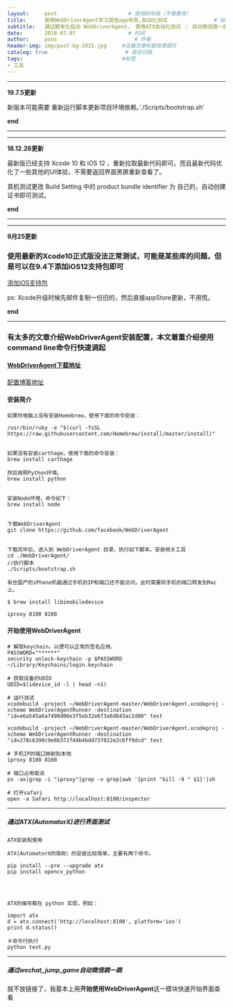 ```yaml
---
layout:     post                       # 使用的布局（不需要改）
title:      使用WebDriverAgent学习其他app布局,自动化测试               # 标题
subtitle:   通过脚本化启动 WebDriverAgent， 使用ATX自动化测试 ； 自动微信跳一跳等               #副标题
date:       2018-07-07                 # 时间
author:     poos                         # 作者
header-img: img/post-bg-2015.jpg     #这篇文章标题背景图片
catalog: true                         # 是否归档
tags:                                #标签
- 工具
---
```


---
**19.7.5更新**

新版本可能需要 重新运行脚本更新项目环境依赖。’./Scripts/bootstrap.sh‘



**end**

---
---
**18.12.26更新**

最新版已经支持 Xcode 10 和 iOS 12 ，重新拉取最新代码即可。而且最新代码优化了一些其他的UI体验，不需要返回界面黑屏重新查看了。

真机测试更改 Build Setting 中的 product bundle identifier 为 自己的，自动创建证书即可测试。

**end**

---
---
**9月25更新**

### 使用最新的Xcode10正式版没法正常测试，可能是某些库的问题，但是可以在9.4下添加iOS12支持包即可

[添加iOS支持包](https://www.jianshu.com/p/1a33e36c4b67)

ps: Xcode升级时候先邮件复制一份旧的，然后直接appStore更新，不用慌。

**end**

---

### 有太多的文章介绍WebDriverAgent安装配置，本文着重介绍使用command line命令行快速调起


#### [WebDriverAgent下载地址](https://github.com/facebook/WebDriverAgent)

[配置博客地址](https://blog.csdn.net/PRIMEFJT/article/details/78947480)

#### 安装简介

```
如果你电脑上没有安装Homebrew，使用下面的命令安装：

/usr/bin/ruby -e "$(curl -fsSL https://raw.githubusercontent.com/Homebrew/install/master/install)"


如果没有安装carthage，使用下面的命令安装：
brew install carthage

然后按照Python环境。
brew install python


安装Node环境，命令如下：
brew install node


下载WebDriverAgent
git clone https://github.com/facebook/WebDriverAgent


下载完毕后，进入到 WebDriverAgent 目录，执行如下脚本。安装相关工具
cd ./WebDriverAgent/
//执行脚本
./Scripts/bootstrap.sh

```

```
有些国产的iPhone机器通过手机的IP和端口还不能访问，此时需要将手机的端口转发到Mac上。

$ brew install libimobiledevice

iproxy 8100 8100
```


#### 开始使用WebDriverAgent
```
# 解锁keychain，以便可以正常的签名应用，
PASSWORD="******"
security unlock-keychain -p $PASSWORD ~/Library/Keychains/login.keychain

# 获取设备的UDID
UDID=$(idevice_id -l | head -n1)

# 运行测试
xcodebuild -project ~/WebDriverAgent-master/WebDriverAgent.xcodeproj -scheme WebDriverAgentRunner -destination "id=e6a545a6a7490d06e3f5eb32e6f3a6d843ac2d08" test

xcodebuild -project ~/WebDriverAgent-master/WebDriverAgent.xcodeproj -scheme WebDriverAgentRunner -destination "id=278c6390c9e6b372fd4b4bdd737022e2c6ff9dcd" test

# 手机IP的端口映射到本地
iproxy 8100 8100

# 端口占用取消
ps -ax|grep -i "iproxy"|grep -v grep|awk '{print "kill -9 " $1}'|sh

# 打开safari
open -a Safari http://localhost:8100/inspector
```





---

##### 通过ATX(AutomatorX)进行界面测试

```
ATX安装和使用

ATX(AutomatorX的简称）的安装比较简单，主要有两个命令。

pip install --pre --upgrade atx
pip install opencv_python




ATX的编写都在 python 实现，例如：

import atx
d = atx.connect('http://localhost:8100', platform='ios')
print d.status()

＃命令行执行
python test.py

```



---

##### 通过wechat_jump_game自动微信跳一跳

就不放链接了，我基本上用**开始使用WebDriverAgent**这一模块快速开始界面查看
